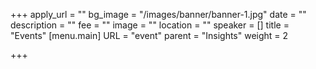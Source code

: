 +++
apply_url = ""
bg_image = "/images/banner/banner-1.jpg"
date = ""
description = ""
fee = ""
image = ""
location = ""
speaker = []
title = "Events"
[menu.main]
URL = "event"
parent = "Insights"
weight = 2

+++
